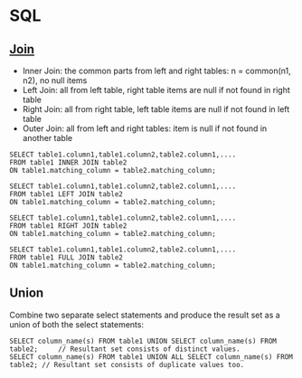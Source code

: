 # SQL

## [Join](https://www.geeksforgeeks.org/sql-join-set-1-inner-left-right-and-full-joins/)
- Inner Join: the common parts from left and right tables: n = common(n1, n2), no null items 
- Left Join: all from left table, right table items are null if not found in right table
- Right Join: all from right table, left table items are null if not found in left table 
- Outer Join: all from left and right tables: item is null if not found in another table
```
SELECT table1.column1,table1.column2,table2.column1,....
FROM table1 INNER JOIN table2
ON table1.matching_column = table2.matching_column;

SELECT table1.column1,table1.column2,table2.column1,....
FROM table1 LEFT JOIN table2
ON table1.matching_column = table2.matching_column;

SELECT table1.column1,table1.column2,table2.column1,....
FROM table1 RIGHT JOIN table2
ON table1.matching_column = table2.matching_column;

SELECT table1.column1,table1.column2,table2.column1,....
FROM table1 FULL JOIN table2
ON table1.matching_column = table2.matching_column;
```

## Union
Combine two separate select statements and produce the result set as a union of both the select statements:
```
SELECT column_name(s) FROM table1 UNION SELECT column_name(s) FROM table2;     // Resultant set consists of distinct values.
SELECT column_name(s) FROM table1 UNION ALL SELECT column_name(s) FROM table2; // Resultant set consists of duplicate values too.
```
